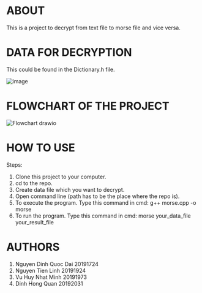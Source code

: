 # ABOUT

This is a project to decrypt from text file to morse file and vice versa.

# DATA FOR DECRYPTION

This could be found in the Dictionary.h file.

![image](https://user-images.githubusercontent.com/83871693/147538876-3caf63d2-732f-45e0-9472-e3f7bff03bae.png)

# FLOWCHART OF THE PROJECT

![Flowchart drawio](https://user-images.githubusercontent.com/83871693/147538928-743790bb-122f-4f8a-874e-02e1836230f9.png)

# HOW TO USE

Steps: 
1. Clone this project to your computer.
2. cd to the repo.
3. Create data file which you want to decrypt.
4. Open command line (path has to be the place where the repo is). 
5. To execute the program. Type this command in cmd:
    g++ morse.cpp -o morse 
6. To run the program. Type this command in cmd:
    morse your_data_file your_result_file

# AUTHORS

1. Nguyen Dinh Quoc Dai 20191724
2. Nguyen Tien Linh 20191924
3. Vu Huy Nhat Minh 20191973
4. Dinh Hong Quan 20192031
